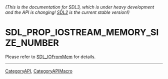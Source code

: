 ###### (This is the documentation for SDL3, which is under heavy development and the API is changing! [SDL2](https://wiki.libsdl.org/SDL2/) is the current stable version!)
# SDL_PROP_IOSTREAM_MEMORY_SIZE_NUMBER

Please refer to [SDL_IOFromMem](SDL_IOFromMem) for details.

----
[CategoryAPI](CategoryAPI), [CategoryAPIMacro](CategoryAPIMacro)

